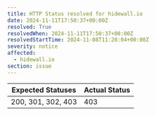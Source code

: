 ```yaml
---
title: HTTP Status resolved for hidewall.io
date: 2024-11-11T17:50:37+00:00Z
resolved: True
resolvedWhen: 2024-11-11T17:50:37+00:00Z
resolvedStartTime: 2024-11-08T11:28:04+00:00Z
severity: notice
affected:
  - hidewall.io
section: issue
---
```


| Expected Statuses | Actual Status  |
|-------------------|----------------|
| 200, 301, 302, 403 | 403 |
